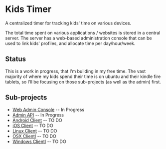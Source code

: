 # Kids Timer
A centralized timer for tracking kids' time on various devices.

The total time spent on various applications / websites is stored in a central server.
The server has a web-based administration console that can be used to link kids' profiles,
and allocate time per day/hour/week.

## Status
This is a work in progress, that I'm building in my free time.
The vast majority of where my kids spend their time is on ubuntu and their kindle fire tablets,
so I'll be focusing on those sub-projects (as well as the admin) first.

## Sub-projects
* [Web Admin Console](./admin-console/) -- In Progress
* [Admin API](./admin-api/) -- In Progress
* [Android Client](./android-client/) -- TO DO
* [iOS Client](./ios-client/) -- TO DO
* [Linux Client](./linux-client/) -- TO DO
* [OSX ClientI](./osx-client/) -- TO DO
* [Windows ClientI](./windows-client/) -- TO DO
